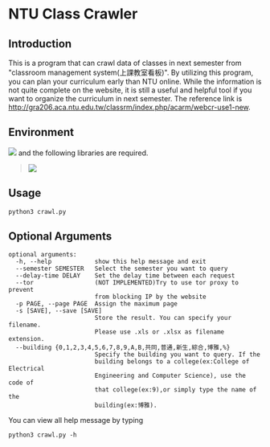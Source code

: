 # NTU Class Crawler

## Introduction

This is a program that can crawl data of classes in next semester from
"classroom management system(上課教室看板)". By utilizing this program, you can plan
your curriculum early than NTU online. While the information is not quite
complete on the website, it is still a useful and helpful tool if you want to
organize the curriculum in next semester. The reference link is
http://gra206.aca.ntu.edu.tw/classrm/index.php/acarm/webcr-use1-new.

## Environment
<a target="_blank" href="https://www.python.org/downloads/" title="Python version"><img src="https://img.shields.io/badge/python-%3E=_3.7-green.svg"></a> and the following libraries are required.


> <img src="https://img.shields.io/badge/python-requests %7C beautifulSoup4 %7C pandas %7C collections %7C argparse-blue">



## Usage

```
python3 crawl.py
```
## Optional Arguments
```
optional arguments:
  -h, --help            show this help message and exit
  --semester SEMESTER   Select the semester you want to query
  --delay-time DELAY    Set the delay time between each request
  --tor                 (NOT IMPLEMENTED)Try to use tor proxy to prevent
                        from blocking IP by the website
  -p PAGE, --page PAGE  Assign the maximum page
  -s [SAVE], --save [SAVE]
                        Store the result. You can specify your filename.
                        Please use .xls or .xlsx as filename extension.
  --building {0,1,2,3,4,5,6,7,8,9,A,B,共同,普通,新生,綜合,博雅,%}
                        Specify the building you want to query. If the
                        building belongs to a college(ex:College of Electrical
                        Engineering and Computer Science), use the code of
                        that college(ex:9),or simply type the name of the
                        building(ex:博雅).
```
You can view all help message by typing
```
python3 crawl.py -h
```